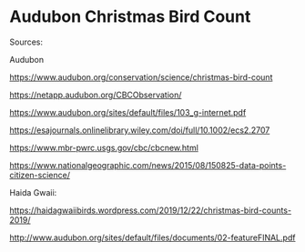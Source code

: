 # Audubon Christmas Bird Count

Sources:

Audubon

https://www.audubon.org/conservation/science/christmas-bird-count

https://netapp.audubon.org/CBCObservation/

https://www.audubon.org/sites/default/files/103_g-internet.pdf

https://esajournals.onlinelibrary.wiley.com/doi/full/10.1002/ecs2.2707

https://www.mbr-pwrc.usgs.gov/cbc/cbcnew.html

https://www.nationalgeographic.com/news/2015/08/150825-data-points-citizen-science/


Haida Gwaii:

https://haidagwaiibirds.wordpress.com/2019/12/22/christmas-bird-counts-2019/

http://www.audubon.org/sites/default/files/documents/02-featureFINAL.pdf



